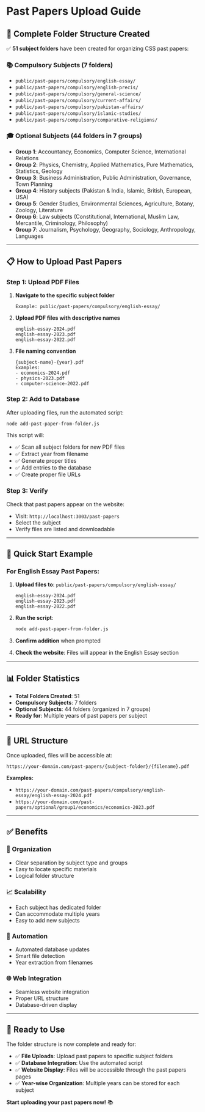 # Past Papers Upload Guide

## 📁 **Complete Folder Structure Created**

✅ **51 subject folders** have been created for organizing CSS past papers:

### **📚 Compulsory Subjects (7 folders)**
- `public/past-papers/compulsory/english-essay/`
- `public/past-papers/compulsory/english-precis/`
- `public/past-papers/compulsory/general-science/`
- `public/past-papers/compulsory/current-affairs/`
- `public/past-papers/compulsory/pakistan-affairs/`
- `public/past-papers/compulsory/islamic-studies/`
- `public/past-papers/compulsory/comparative-religions/`

### **🎓 Optional Subjects (44 folders in 7 groups)**
- **Group 1**: Accountancy, Economics, Computer Science, International Relations
- **Group 2**: Physics, Chemistry, Applied Mathematics, Pure Mathematics, Statistics, Geology
- **Group 3**: Business Administration, Public Administration, Governance, Town Planning
- **Group 4**: History subjects (Pakistan & India, Islamic, British, European, USA)
- **Group 5**: Gender Studies, Environmental Sciences, Agriculture, Botany, Zoology, Literature
- **Group 6**: Law subjects (Constitutional, International, Muslim Law, Mercantile, Criminology, Philosophy)
- **Group 7**: Journalism, Psychology, Geography, Sociology, Anthropology, Languages

---

## 📋 **How to Upload Past Papers**

### **Step 1: Upload PDF Files**
1. **Navigate to the specific subject folder**
   ```
   Example: public/past-papers/compulsory/english-essay/
   ```

2. **Upload PDF files with descriptive names**
   ```
   english-essay-2024.pdf
   english-essay-2023.pdf
   english-essay-2022.pdf
   ```

3. **File naming convention**
   ```
   {subject-name}-{year}.pdf
   Examples:
   - economics-2024.pdf
   - physics-2023.pdf
   - computer-science-2022.pdf
   ```

### **Step 2: Add to Database**
After uploading files, run the automated script:

```bash
node add-past-paper-from-folder.js
```

This script will:
- ✅ Scan all subject folders for new PDF files
- ✅ Extract year from filename
- ✅ Generate proper titles
- ✅ Add entries to the database
- ✅ Create proper file URLs

### **Step 3: Verify**
Check that past papers appear on the website:
- Visit: `http://localhost:3003/past-papers`
- Select the subject
- Verify files are listed and downloadable

---

## 🚀 **Quick Start Example**

### **For English Essay Past Papers:**

1. **Upload files to**: `public/past-papers/compulsory/english-essay/`
   ```
   english-essay-2024.pdf
   english-essay-2023.pdf
   english-essay-2022.pdf
   ```

2. **Run the script**:
   ```bash
   node add-past-paper-from-folder.js
   ```

3. **Confirm addition** when prompted

4. **Check the website**: Files will appear in the English Essay section

---

## 📊 **Folder Statistics**

- **Total Folders Created**: 51
- **Compulsory Subjects**: 7 folders
- **Optional Subjects**: 44 folders (organized in 7 groups)
- **Ready for**: Multiple years of past papers per subject

---

## 🔗 **URL Structure**

Once uploaded, files will be accessible at:
```
https://your-domain.com/past-papers/{subject-folder}/{filename}.pdf
```

**Examples:**
- `https://your-domain.com/past-papers/compulsory/english-essay/english-essay-2024.pdf`
- `https://your-domain.com/past-papers/optional/group1/economics/economics-2023.pdf`

---

## ✅ **Benefits**

### **🎯 Organization**
- Clear separation by subject type and groups
- Easy to locate specific materials
- Logical folder structure

### **📈 Scalability**
- Each subject has dedicated folder
- Can accommodate multiple years
- Easy to add new subjects

### **🔧 Automation**
- Automated database updates
- Smart file detection
- Year extraction from filenames

### **🌐 Web Integration**
- Seamless website integration
- Proper URL structure
- Database-driven display

---

## 🎯 **Ready to Use**

The folder structure is now complete and ready for:
- ✅ **File Uploads**: Upload past papers to specific subject folders
- ✅ **Database Integration**: Use the automated script
- ✅ **Website Display**: Files will be accessible through the past papers pages
- ✅ **Year-wise Organization**: Multiple years can be stored for each subject

**Start uploading your past papers now!** 📚 
